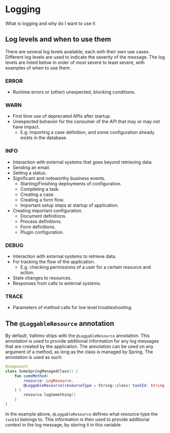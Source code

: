 # Logging

What is logging and why do I want to use it

## Log levels and when to use them

There are several log levels available, each with their own use cases. Different log levels
are used to indicate the severity of the message. The log levels are listed below in order of
most severe to least severe, with examples of when to use them.

### ERROR
* Runtime errors or (other) unexpected, blocking conditions.

### WARN
* First time use of deprecated APIs after startup.
* Unexpected behavior for the consumer of the API that may or may not have impact.
  * E.g: Importing a case definition, and some configuration already exists in the database.

### INFO
*  Interaction with external systems that goes beyond retrieving data.
  * Sending an email.
  * Setting a status.
* Significant and noteworthy business events.
  * Starting/Finishing deployments of configuration.
  * Completing a task.
  * Creating a case.
  * Creating a form flow. 
  * Important setup steps at startup of application.
* Creating important configuration.
  * Document definitions. 
  * Process definitions. 
  * Form definitions.
  * Plugin configuration.

### DEBUG
* Interaction with external systems to retrieve data.
* For tracking the flow of the application.
  * E.g. checking permissions of a user for a certain resource and action.
* State changes to resources.
* Responses from calls to external systems.

### TRACE
* Parameters of method calls for low level troubleshooting.

## The `@LoggableResource` annotation
By default, Valtimo ships with the `@LoggableResource` annotation. This annotation is used
to provide additional information for any log messages that are created by the application.
The annotation can be used on any argument of a method, as long as the class is managed
by Spring. The annotation is used as such:

```kotlin
@Component
class SomeSpringManagedClass() {
    fun someMethod(
        resource: LogResource,
        @LoggableResource(resourceType = String::class) taskId: String,
    ) {
        resource.logSomething()
    }
}
```

In the example above, `@LoggableResource` defines what resource type the `taskId` belongs
to. This information is then used to provide additional context in the log message, by
storing it in this variable.

